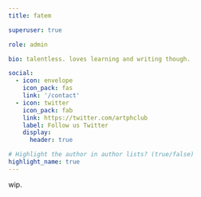 ```yaml
---
title: fatem

superuser: true

role: admin

bio: talentless. loves learning and writing though.

social:
  - icon: envelope
    icon_pack: fas
    link: '/contact'
  - icon: twitter
    icon_pack: fab
    link: https://twitter.com/artphclub
    label: Follow us Twitter
    display:
      header: true

# Highlight the author in author lists? (true/false)
highlight_name: true
---
```


wip.
